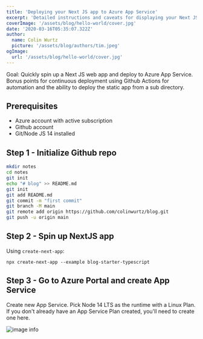 ```yaml
---
title: 'Deploying your Next JS app to Azure App Service'
excerpt: 'Detailed instructions and caveats for displaying your Next JS app to Azure App Service using Github Actions'
coverImage: '/assets/blog/hello-world/cover.jpg'
date: '2020-03-16T05:35:07.322Z'
author:
  name: Colin Wurtz
  picture: '/assets/blog/authors/tim.jpeg'
ogImage:
  url: '/assets/blog/hello-world/cover.jpg'
---
```


Goal: Quickly spin up a Next JS web app and deploy to Azure App Service. Bonus points for continuous deployment using Github Actions for automation and the ability to deploy the static app from a sub directory. 


## Prerequisites

- Azure account with active subscription
- Github account
- Git/Node JS 14 installed

## Step 1 - Initialize Github repo

```bash
mkdir notes
cd notes
git init
echo "# blog" >> README.md
git init
git add README.md
git commit -m "first commit"
git branch -M main
git remote add origin https://github.com/colinwurtz/blog.git
git push -u origin main
```

## Step 2 - Spin up NextJS app

Using `create-next-app`:

```
npx create-next-app --example blog-starter-typescript
```

## Step 3 - Go to Azure Portal and create App Service

Create new App Service. Pick Node 14 LTS as the runtime with a Linux Plan. If you don't already have an App Service Plan created, you'll need to create one here.

![image info](/public/assets/blog/nextjs-azure/create-app-service.png)


